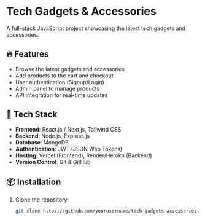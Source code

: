 # Tech Gadgets & Accessories

A full-stack JavaScript project showcasing the latest tech gadgets and accessories.

## 🔥 Features
- Browse the latest gadgets and accessories
- Add products to the cart and checkout
- User authentication (Signup/Login)
- Admin panel to manage products
- API integration for real-time updates

## 🚀 Tech Stack
- **Frontend**: React.js / Next.js, Tailwind CSS
- **Backend**: Node.js, Express.js
- **Database**: MongoDB
- **Authentication**: JWT (JSON Web Tokens)
- **Hosting**: Vercel (Frontend), Render/Heroku (Backend)
- **Version Control**: Git & GitHub

## 📦 Installation
1. Clone the repository:
   ```sh
   git clone https://github.com/yourusername/tech-gadgets-accessories.git
